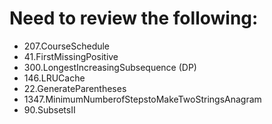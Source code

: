 # Need to review the following:

- 207.CourseSchedule
- 41.FirstMissingPositive
- 300.LongestIncreasingSubsequence (DP)
- 146.LRUCache
- 22.GenerateParentheses
- 1347.MinimumNumberofStepstoMakeTwoStringsAnagram
- 90.SubsetsII

